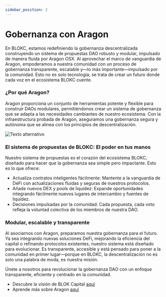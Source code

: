 ```yaml
---
sidebar_position: 2
---
```


# Gobernanza con Aragon

En BLOKC, estamos redefiniendo la gobernanza descentralizada construyendo un sistema de propuestas DAO robusto y modular, impulsado de manera fluida por Aragon OSX. Al aprovechar el marco de vanguardia de Aragon, empoderamos a nuestra comunidad con un proceso de gobernanza transparente, escalable y—lo más importante—impulsado por la comunidad. Esto no es solo tecnología; se trata de crear un futuro donde cada voz en el ecosistema BLOKC cuente.

### ¿Por qué Aragon?
Aragon proporciona un conjunto de herramientas potente y flexible para construir DAOs modulares, permitiéndonos crear un sistema de gobernanza que se adapta a las necesidades cambiantes de nuestro ecosistema. Con la infraestructura probada de Aragon, aseguramos una gobernanza segura y autónoma que se alinea con los principios de descentralización.

![Texto alternativo](/img/daoProposal2.png)

### El sistema de propuestas de BLOKC: El poder en tus manos
Nuestro sistema de propuestas es el corazón del ecosistema BLOKC, diseñado para hacer que la gobernanza sea simple pero impactante. Esto es lo que ofrece:

- Actualiza contratos inteligentes fácilmente: Mantente a la vanguardia de DeFi con actualizaciones fluidas y seguras de nuestros protocolos.
- Añade nuevos DEX y pools de liquidez: Expande oportunidades integrando fácilmente nuevos lugares de intercambio y fuentes de liquidez.
- Decisiones impulsadas por la comunidad: Cada propuesta, cada voto refleja la voluntad colectiva de los miembros de nuestra DAO.

### Modular, escalable y transparente
Al asociarnos con Aragon, preparamos nuestra gobernanza para el futuro. Ya sea integrando nuevas soluciones DeFi, mejorando la eficiencia del capital o refinando protocolos existentes, nuestro sistema está diseñado para evolucionar. Es transparente, accesible y está pensado para poner a la comunidad en primer lugar—porque en BLOKC, la descentralización no es solo una palabra de moda, es nuestra misión.

Únete a nosotros para revolucionar la gobernanza DAO con un enfoque transparente, eficiente y centrado en la comunidad.
- Descubre la visión de BLOK Capital [aquí](https://blokcapital.io/)
- Aprende más sobre Aragon [aquí](https://docs.aragon.org/) 